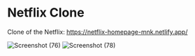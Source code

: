# Netflix Clone

Clone of the Netflix: https://netflix-homepage-mnk.netlify.app/


![Screenshot (76)](https://github.com/NarendraKumarMadireddy/Netflix-Homepage-Clone/assets/95516178/91b1258e-289a-475c-b898-2a7e09e80275)
![Screenshot (78)](https://github.com/NarendraKumarMadireddy/Netflix-Homepage-Clone/assets/95516178/1592a534-5620-4131-b2f8-727eeef68b66)
